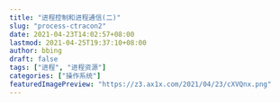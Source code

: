 ```yaml
---
title: "进程控制和进程通信(二)"
slug: "process-ctracon2"
date: 2021-04-23T14:02:57+08:00
lastmod: 2021-04-25T19:37:10+08:00
author: bbing
draft: false
tags: ["进程", "进程资源"]
categories: ["操作系统"]
featuredImagePreview: "https://z3.ax1x.com/2021/04/23/cXVQnx.png"
---
```


